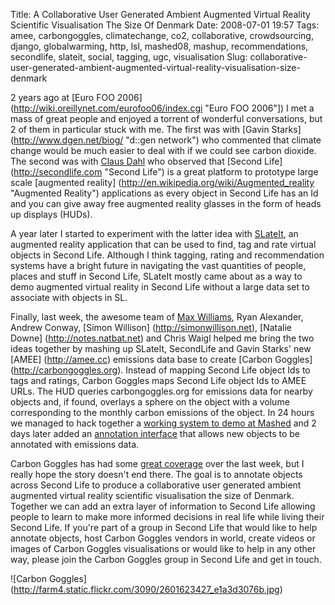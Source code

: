 Title: A Collaborative User Generated Ambient Augmented Virtual Reality Scientific Visualisation The Size Of Denmark
Date: 2008-07-01 19:57
Tags: amee, carbongoggles, climatechange, co2, collaborative, crowdsourcing, django, globalwarming, http, lsl, mashed08, mashup, recommendations, secondlife, slateit, social, tagging, ugc, visualisation
Slug: collaborative-user-generated-ambient-augmented-virtual-reality-visualisation-size-denmark

2 years ago at [Euro FOO 2006](http://wiki.oreillynet.com/eurofoo06/index.cgi "Euro FOO 2006"]) I met a mass of great people and enjoyed a torrent of wonderful conversations, but 2 of them in particular stuck with me. The first was with [Gavin Starks] (http://www.dgen.net/biog/ "d::gen network") who commented that climate change would be much easier to deal with if we could see carbon dioxide. The second was with [Claus Dahl](http://www.classy.dk/ "classy.dk") who observed that [Second Life] (http://secondlife.com "Second Life") is a great platform to prototype large scale [augmented reality] (http://en.wikipedia.org/wiki/Augmented_reality "Augmented Reality") applications as every object in Second Life has an Id and you can give away free augmented reality glasses in the form of heads up displays (HUDs).

A year later I started to experiment with the latter idea with [SLateIt](http://slateit.org "SLateIt"), an augmented reality application that can be used to find, tag and rate virtual objects in Second Life. Although I think tagging, rating and recommendation systems have a bright future in navigating the vast quantities of people, places and stuff in Second Life, SLateIt mostly came about as a way to demo augmented virtual reality in Second Life without a large data set to associate with objects in SL.

Finally, last week, the awesome team of [Max Williams](http://nubyonrails.wordpress.com "Max Williams"), Ryan Alexander, Andrew Conway, [Simon Willison] (http://simonwillison.net), [Natalie Downe] (http://notes.natbat.net) and Chris Waigl helped me bring the two ideas together by mashing up SLateIt, SecondLife and Gavin Starks' new [AMEE] (http://amee.cc) emissions data base to create [Carbon Goggles] (http://carbongoggles.org). Instead of mapping Second Life object Ids to tags and ratings, Carbon Goggles maps Second Life object Ids to AMEE URLs. The HUD queries carbongoggles.org for emissions data for nearby objects and, if found, overlays a sphere on the object with a volume corresponding to the monthly carbon emissions of the object. In 24 hours we managed to hack together a [working system to demo at Mashed](http://www.vimeo.com/1236194) and 2 days later added an [annotation interface](http://www.vimeo.com/1230212) that allows new objects to be annotated with emissions data.

Carbon Goggles has had some [great coverage](http://del.icio.us/JimPurbrick/carbongoggles) over the last week, but I really hope the story doesn't end there. The goal is to annotate objects across Second Life to produce a collaborative user generated ambient augmented virtual reality scientific visualisation the size of Denmark. Together we can add an extra layer of information to Second Life allowing people to learn to make more informed decisions in real life while living their Second Life. If you're part of a group in Second Life that would like to help annotate objects, host Carbon Goggles vendors in world, create videos or images of Carbon Goggles visualisations or would like to help in any other way, please join the Carbon Goggles group in Second Life and get in touch.

![Carbon Goggles] (http://farm4.static.flickr.com/3090/2601623427_e1a3d3076b.jpg)